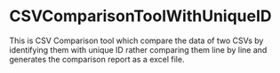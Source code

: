 # CSVComparisonToolWithUniqueID
This is CSV Comparison tool which compare the data of two CSVs by identifying them with unique ID rather comparing them line by line and generates the comparison report as a excel file. 
